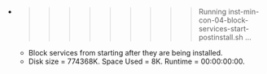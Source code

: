 * >>>>>>>>> Running inst-min-con-04-block-services-start-postinstall.sh ...
  * Block services from starting after they are being installed.
  * Disk size = 774368K. Space Used = 8K. Runtime = 00:00:00:00.
